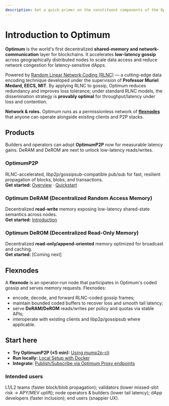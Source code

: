 ```yaml
---
description: Get a quick primer on the constituent components of the Optimum protocol.
---
```


# Introduction to Optimum

**Optimum** is the world's first decentralized **shared-memory and network-communication** layer for blockchains. It accelerates **low-latency gossip** across geographically distributed nodes to scale data access and reduce network congestion for latency-sensitive dApps.

Powered by [Random Linear Network Coding (RLNC)](./p2p.md#random-linear-network-coding-rlnc-fundamentals) — a cutting-edge data encoding technique developed under the supervision of **Professor Muriel Medard, EECS, MIT**. By applying RLNC to gossip, Optimum reduces redundancy and improves loss tolerance; under standard RLNC models, the dissemination strategy is **provably optimal** for throughput/latency under loss and contention.

**Network & roles.** Optimum runs as a permissionless network of **[flexnodes](#flexnodes)** that anyone can operate alongside existing clients and P2P stacks.

## Products

Builders and operators can adopt **OptimumP2P** now for measurable latency gains. DeRAM and DeROM are next to unlock low-latency reads/writes.

### OptimumP2P

RLNC-accelerated, libp2p/gossipsub-compatible pub/sub for fast, resilient propagation of blocks, blobs, and transactions.  
**Get started:** [Overview](../../learn/overview/p2p.md) · [Quickstart](../../guides/01-getting-started-cli.md)

### Optimum DeRAM (Decentralized Random Access Memory)

Decentralized **read-write** memory exposing low-latency shared-state semantics across nodes.  
**Get started:** [Introduction](./deram.md)

### Optimum DeROM (Decentralized Read-Only Memory)

Decentralized **read-only/append-oriented** memory optimized for broadcast and caching.  
**Get started:** [Coming next]

## Flexnodes

A **flexnode** is an operator-run node that participates in Optimum's coded gossip and serves memory requests. Flexnodes:

* encode, decode, and forward RLNC-coded gossip frames;
* maintain bounded coded buffers to recover loss and smooth tail latency;
* serve **DeRAM/DeROM** reads/writes per policy and quotas via stable APIs;
* interoperate with existing clients and libp2p/gossipsub where applicable.

## Start here

* **Try OptimumP2P (≤5 min):** [Using mump2p-cli](../../guides/01-getting-started-cli.md)
* **Run locally:** [Local Setup with Docker](../../guides/02-getting-started-docker.md)
* **Integrate:** [Publish/Subscribe via Optimum Proxy endpoints](https://github.com/getoptimum/optimum-dev-setup-guide)

### Intended users

L1/L2 teams (faster block/blob propagation); validators (lower missed-slot risk → APY/MEV uplift); node operators & builders (lower tail latency); dApp developers (faster inclusion); end users (snappier UX).

